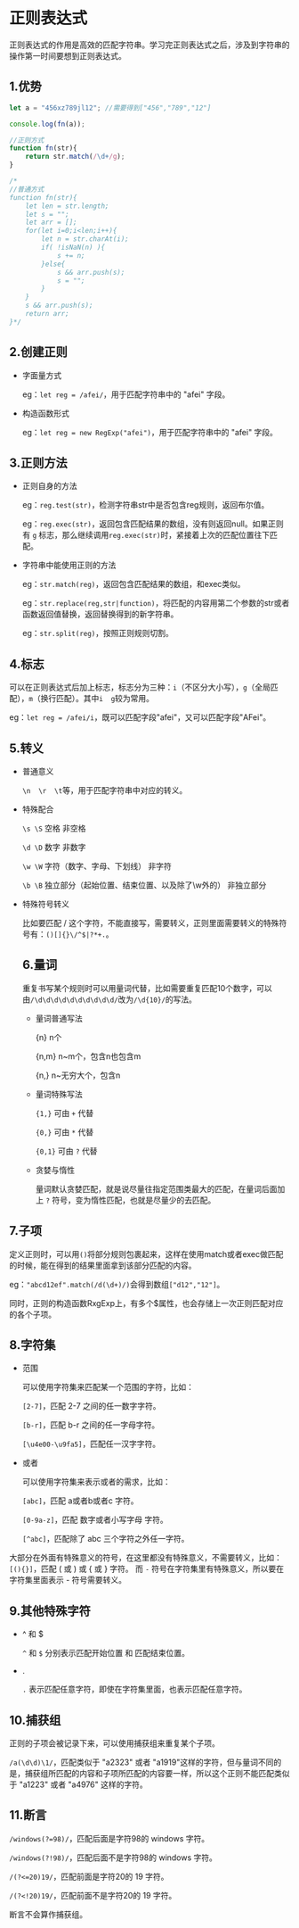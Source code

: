 # 正则表达式

正则表达式的作用是高效的匹配字符串。学习完正则表达式之后，涉及到字符串的操作第一时间要想到正则表达式。

## 1.优势

```js
let a = "456xz789jl12"; //需要得到["456","789","12"]

console.log(fn(a));

//正则方式
function fn(str){
	return str.match(/\d+/g);
}

/*
//普通方式
function fn(str){
	let len = str.length;
	let s = "";
	let arr = [];
	for(let i=0;i<len;i++){
		let n = str.charAt(i);
		if( !isNaN(n) ){
			s += n;
		}else{
			s && arr.push(s);
			s = "";
		}
	}
	s && arr.push(s);
	return arr;
}*/
```

## 2.创建正则

- 字面量方式

  eg：`let reg = /afei/`，用于匹配字符串中的 "afei" 字段。

- 构造函数形式

  eg：`let reg = new RegExp("afei")`，用于匹配字符串中的 "afei" 字段。

## 3.正则方法

- 正则自身的方法

  eg：`reg.test(str)`，检测字符串str中是否包含reg规则，返回布尔值。

  eg：`reg.exec(str)`，返回包含匹配结果的数组，没有则返回null。如果正则有 `g` 标志，那么继续调用`reg.exec(str)`时，紧接着上次的匹配位置往下匹配。

- 字符串中能使用正则的方法

  eg：`str.match(reg)`，返回包含匹配结果的数组，和exec类似。

  eg：`str.replace(reg,str|function)`，将匹配的内容用第二个参数的str或者函数返回值替换，返回替换得到的新字符串。

  eg：`str.split(reg)`，按照正则规则切割。

## 4.标志

可以在正则表达式后加上标志，标志分为三种：`i`（不区分大小写），`g`（全局匹配），`m`（换行匹配）。其中`i  g`较为常用。

eg：`let reg = /afei/i`，既可以匹配字段"afei"，又可以匹配字段"AFei"。

## 5.转义

- 普通意义

  `\n  \r  \t`等，用于匹配字符串中对应的转义。

- 特殊配合

  `\s \S` 空格     非空格

  `\d \D` 数字     非数字

  `\w \W` 字符（数字、字母、下划线）  非字符

  `\b \B` 独立部分（起始位置、结束位置、以及除了\w外的）  非独立部分

- 特殊符号转义

  比如要匹配 / 这个字符，不能直接写，需要转义，正则里面需要转义的特殊符号有：`()[]{}\/^$|?*+.`。

  ## 6.量词

  重复书写某个规则时可以用量词代替，比如需要重复匹配10个数字，可以由`/\d\d\d\d\d\d\d\d\d\d/`改为`/\d{10}/`的写法。

  - 量词普通写法

    {n}  n个

    {n,m}  n~m个，包含n也包含m

    {n,}   n~无穷大个，包含n

  - 量词特殊写法

    `{1,}`  可由 `+` 代替

    `{0,}`  可由 `*` 代替

    `{0,1}`  可由 `?` 代替

  - 贪婪与惰性

    量词默认贪婪匹配，就是说尽量往指定范围类最大的匹配，在量词后面加上 `?` 符号，变为惰性匹配，也就是尽量少的去匹配。

## 7.子项

定义正则时，可以用`()`将部分规则包裹起来，这样在使用match或者exec做匹配的时候，能在得到的结果里面拿到该部分匹配的内容。

eg：`"abcd12ef".match(/d(\d+)/)`会得到数组`["d12","12"]`。

同时，正则的构造函数RxgExp上，有多个$属性，也会存储上一次正则匹配对应的各个子项。

## 8.字符集

- 范围

  可以使用字符集来匹配某一个范围的字符，比如：

  `[2-7]`，匹配 2-7 之间的任一数字字符。

  `[b-r]`，匹配 b-r 之间的任一字母字符。

  `[\u4e00-\u9fa5]`，匹配任一汉字字符。

- 或者

  可以使用字符集来表示或者的需求，比如：

  `[abc]`，匹配 a或者b或者c 字符。

  `[0-9a-z]`，匹配 数字或者小写字母 字符。

  `[^abc]`，匹配除了 abc 三个字符之外任一字符。

大部分在外面有特殊意义的符号，在这里都没有特殊意义，不需要转义，比如：`[(){}]`，匹配  ( 或 )  或   {  或   }  字符。 而 `-` 符号在字符集里有特殊意义，所以要在字符集里面表示 - 符号需要转义。

## 9.其他特殊字符

- ^ 和 $

  `^` 和 `$` 分别表示匹配开始位置 和 匹配结束位置。

- .

  `.` 表示匹配任意字符，即使在字符集里面，也表示匹配任意字符。

## 10.捕获组

正则的子项会被记录下来，可以使用捕获组来重复某个子项。

`/a(\d\d)\1/`，匹配类似于 "a2323" 或者 "a1919"这样的字符，但与量词不同的是，捕获组所匹配的内容和子项所匹配的内容要一样，所以这个正则不能匹配类似于 "a1223" 或者 "a4976" 这样的字符。

## 11.断言

`/windows(?=98)/`，匹配后面是字符98的  windows  字符。

`/windows(?!98)/`，匹配后面不是字符98的  windows  字符。

`/(?<=20)19/`，匹配前面是字符20的  19  字符。

`/(?<!20)19/`，匹配前面不是字符20的  19  字符。

断言不会算作捕获组。
